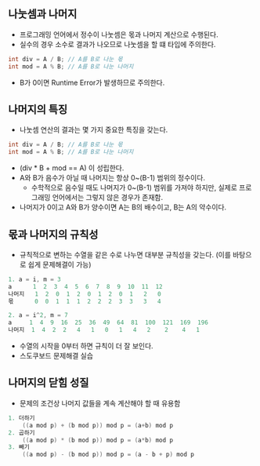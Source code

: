 ## 나눗셈과 나머지

- 프로그래밍 언어에서 정수이 나눗셈은 몫과 나머지 계산으로 수행된다.
- 실수의 경우 소수로 결과가 나오므로 나눗셈을 할 떄 타입에 주의한다.

```c++
int div = A / B; // A를 B로 나눈 몫
int mod = A % B; // A를 B로 나눈 나머지
```

- B가 0이면 Runtime Error가 발생하므로 주의한다.

## 나머지의 특징

- 나눗셈 연산의 결과는 몇 가지 중요한 특징을 갖는다.

```c++
int div = A / B; // A를 B로 나눈 몫
int mod = A % B; // A를 B로 나눈 나머지
```

- (div \* B + mod == A) 이 성립한다.
- A와 B가 음수가 아닐 때 나머지는 항상 0~(B-1) 범위의 정수이다.
  - 수학적으로 음수일 때도 나머지가 0~(B-1) 범위를 가져야 하지만, 실제로 프로그래밍 언어에서는 그렇지 않은 경우가 존재함.
- 나머지가 0이고 A와 B가 양수이면 A는 B의 배수이고, B는 A의 약수이다.

## 몫과 나머지의 규칙성

- 규칙적으로 변하는 수열을 같은 수로 나누면 대부분 규칙성을 갖는다. (이를 바탕으로 쉽게 문제해결이 가능)

```c++
1. a = i, m = 3
a      1  2  3  4  5  6  7  8  9  10  11  12
나머지   1  2  0  1  2  0  1  2  0  1   2   0
몫      0  0  1  1  1  2  2  2  3  3   3   4

2. a = i^2, m = 7
a     1  4  9  16  25  36  49  64  81  100  121  169  196
나머지  1  4  2  2   4   1   0   1   4   2    2    4   1
```

- 수열의 시작을 0부터 하면 규칙이 더 잘 보인다.
- 스도쿠보드 문제해결 실습

## 나머지의 닫힘 성질

- 문제의 조건상 나머지 값들을 계속 계산해야 할 때 유용함

```c++
1. 더하기
    ((a mod p) + (b mod p)) mod p = (a+b) mod p
2. 곱하기
    ((a mod p) * (b mod p)) mod p = (a*b) mod p
3. 빼기
    ((a mod p) - (b mod p)) mod p = (a - b + p) mod p
```
